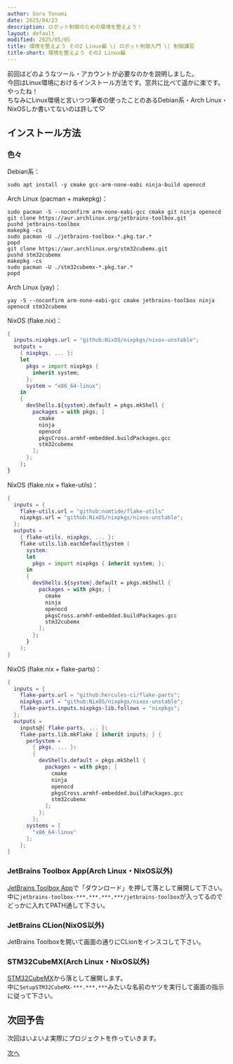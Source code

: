 ```yaml
---
author: Sora Tonami
date: 2025/04/23
description: ロボット制御のための環境を整えよう！
layout: default
modified: 2025/05/05
title: 環境を整えよう その2 Linux編 \| ロボット制御入門 \| 制御講習
title-short: 環境を整えよう その2 Linux編
---
```


前回はどのようなツール・アカウントが必要なのかを説明しました。\
今回はLinux環境におけるインストール方法です。窓共に比べて遥かに楽です。やったね！\
ちなみにLinux環境と言いつつ筆者の使ったことのあるDebian系・Arch Linux・NixOSしか書いてないのは許して♡

## インストール方法

### 色々

Debian系：

```terminal
sudo apt install -y cmake gcc-arm-none-eabi ninja-build openocd
```

Arch Linux (pacman + makepkg)：

```terminal
sudo pacman -S --noconfirm arm-none-eabi-gcc cmake git ninja openocd
git clone https://aur.archlinux.org/jetbrains-toolbox.git
pushd jetbrains-toolbox
makepkg -cs
sudo pacman -U ./jetbrains-toolbox-*.pkg.tar.*
popd
git clone https://aur.archlinux.org/stm32cubemx.git
pushd stm32cubemx
makepkg -cs
sudo pacman -U ./stm32cubemx-*.pkg.tar.*
popd
```

Arch Linux (yay)：

```terminal
yay -S --noconfirm arm-none-eabi-gcc cmake jetbrains-toolbox ninja openocd stm32cubemx
```

NixOS (flake.nix)：

```nix
{
  inputs.nixpkgs.url = "github:NixOS/nixpkgs/nixos-unstable";
  outputs =
    { nixpkgs, ... }:
    let
      pkgs = import nixpkgs {
        inherit system;
      };
      system = "x86_64-linux";
    in
    {
      devShells.${system}.default = pkgs.mkShell {
        packages = with pkgs; [
          cmake
          ninja
          openocd
          pkgsCross.armhf-embedded.buildPackages.gcc
          stm32cubemx
        ];
      };
    };
}
```

NixOS (flake.nix + flake-utils)：

```nix
{
  inputs = {
    flake-utils.url = "github:numtide/flake-utils"
    nixpkgs.url = "github:NixOS/nixpkgs/nixos-unstable";
  };
  outputs =
    { flake-utils, nixpkgs, ... }:
    flake-utils.lib.eachDefaultSystem (
      system:
      let
        pkgs = import nixpkgs { inherit system; };
      in
      {
        devShells.${system}.default = pkgs.mkShell {
          packages = with pkgs; [
            cmake
            ninja
            openocd
            pkgsCross.armhf-embedded.buildPackages.gcc
            stm32cubemx
          ];
        };
      }
    );
}
```

NixOS (flake.nix + flake-parts)：

```nix
{
  inputs = {
    flake-parts.url = "github:hercules-ci/flake-parts";
    nixpkgs.url = "github:NixOS/nixpkgs/nixos-unstable";
    flake-parts.inputs.nixpkgs-lib.follows = "nixpkgs";
  };
  outputs =
    inputs@{ flake-parts, ... }:
    flake-parts.lib.mkFlake { inherit inputs; } {
      perSystem =
        { pkgs, ... }:
        {
          devShells.default = pkgs.mkShell {
            packages = with pkgs; [
              cmake
              ninja
              openocd
              pkgsCross.armhf-embedded.buildPackages.gcc
              stm32cubemx
            ];
          };
        };
      systems = [
        "x86_64-linux"
      ];
    };
}
```

### JetBrains Toolbox App(Arch Linux・NixOS以外)

[JetBrains Toolbox App]で「ダウンロード」を押して落として展開して下さい。\
中に`jetbrains-toolbox-***.***.***.***/jetbrains-toolbox`が入ってるのでどっかに入れてPATH通して下さい。

### JetBrains CLion(NixOS以外)

JetBrains Toolboxを開いて画面の通りにCLionをインスコして下さい。

### STM32CubeMX(Arch Linux・NixOS以外)

[STM32CubeMX]から落として展開します。\
中に`SetupSTM32CubeMX-***.***.***`みたいな名前のヤツを実行して画面の指示に従って下さい。

## 次回予告

次回はいよいよ実際にプロジェクトを作っていきます。

[次へ](3)

[jetbrains toolbox app]: https://www.jetbrains.com/ja-jp/toolbox-app/
[stm32cubemx]: https://www.st.com/ja/development-tools/stm32cubemx.html
